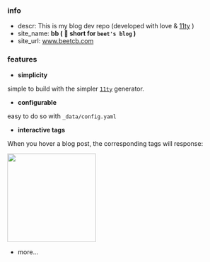 ### info

- descr: This is my blog dev repo (developed with love & [11ty](11ty.dev) ) 
- site_name: **bb ( 🙉 short for `beet's blog` )**
- site_url: www.beetcb.com

### features
 - **simplicity**
 
 simple to build with the simpler [`11ty`](11ty.dev) generator.
 - **configurable** 
 
 easy to do so with `_data/config.yaml`
 - **interactive tags**
 
 When you hover a blog post, the corresponding tags will response:
 
 <img src="https://i.imgur.com/V5aNMCR.gif" width="200" style="display: grid;place-items: center;">
 
 - more...
